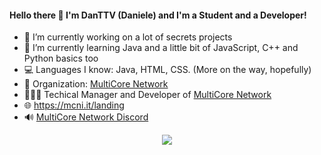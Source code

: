 #### Hello there 👋 I'm DanTTV (Daniele) and I'm a Student and a Developer!

- 🔭 I’m currently working on a lot of secrets projects
- 🌱 I’m currently learning Java and a little bit of JavaScript, C++ and Python basics too
- 💻 Languages I know: Java, HTML, CSS. (More on the way, hopefully)
- 🏢 Organization: [MultiCore Network](https://github.com/MultiCoreNetwork)
- 🙋🏻‍♂️ Techical Manager and Developer of [MultiCore Network](https://multicore.network)
- 🌐 https://mcni.it/landing
- 🔊 [MultiCore Network Discord](https://multicore.network/discord)

<p align="center">
<a href="https://github.com/anuraghazra/github-readme-stats" style="text-align:center;">
  <img align="center" src="https://github-readme-stats.vercel.app/api?username=DanTTV&show_icons=true&count_private=true&theme=dracula" />
</a>
</p>
